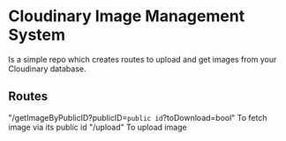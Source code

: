 # Cloudinary Image Management System
Is a simple repo which creates routes to upload and get images from your Cloudinary database.
## Routes
"/getImageByPublicID?publicID=`public id`?toDownload=bool" To fetch image via its public id
"/upload" To upload image
